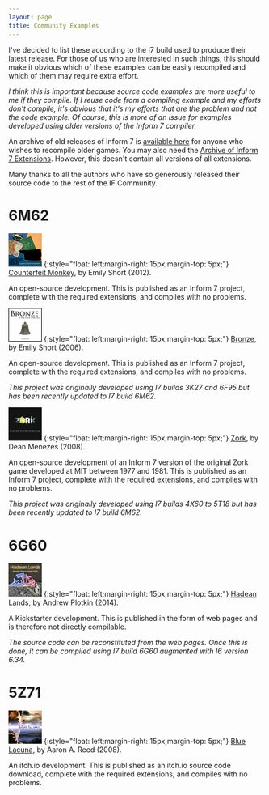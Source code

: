 ```yaml
---
layout: page
title: Community Examples
---
```


I've decided to list these according to the I7 build used to produce their latest release. For those of us who are interested in such things, this should make it obvious which of these examples can be easily recompiled and which of them may require extra effort.

_I think this is important because source code examples are more useful to me if they compile. If I reuse code from a compiling example and my efforts don't compile, it's obvious that it's my efforts that are the problem and not the code example. Of course, this is more of an issue for examples developed using older versions of the Inform 7 compiler._

An archive of old releases of Inform 7 is [available here](https://ganelson.github.io/inform-website/downloads/) for anyone who wishes to recompile older games. You may also need the [Archive of Inform 7 Extensions](https://github.com/i7/archive). However, this doesn't contain all versions of all extensions.

Many thanks to all the authors who have so generously released their source code to the rest of the IF Community.

# 6M62

[![Counterfeit Monkey](assets/images/counterfeit-monkey.png)](https://ifdb.org/viewgame?id=aearuuxv83plclpl)
{:style="float: left;margin-right: 15px;margin-top: 5px;"}
[Counterfeit Monkey](https://github.com/i7/counterfeit-monkey), by Emily Short (2012).

An open-source development.
This is published as an Inform 7 project, complete with the required extensions, and compiles with no problems.

[![Bronze](assets/images/bronze.jpg)](https://i7-examples.github.io/Bronze/)
{:style="float: left;margin-right: 15px;margin-top: 5px;"}
[Bronze](https://i7-examples.github.io/Bronze/), by Emily Short (2006).

An open-source development.
This is published as an Inform 7 project, complete with the required extensions, and compiles with no problems.

_This project was originally developed using I7 builds 3K27 and 6F95 but has been recently updated to I7 build 6M62._

[![Zork](assets/images/zork.jpg)](https://ifdb.org/viewgame?id=4gxk83ja4twckm6j)
{:style="float: left;margin-right: 15px;margin-top: 5px;"}
[Zork](https://github.com/I7-Examples/Zork), by Dean Menezes (2008).

An open-source development of an Inform 7 version of the original Zork game developed at MIT between 1977 and 1981.
This is published as an Inform 7 project, complete with the required extensions, and compiles with no problems.

_This project was originally developed using I7 builds 4X60 to 5T18 but has been recently updated to I7 build 6M62._

# 6G60

[![Hadean Lands](assets/images/hadean-lands.jpg)](https://ifdb.org/viewgame?id=u58d0mlbfwcorfi)
{:style="float: left;margin-right: 15px;margin-top: 5px;"}
[Hadean Lands](https://hadeanlands.com/src/), by Andrew Plotkin (2014).

A Kickstarter development.
This is published in the form of web pages and is therefore not directly compilable.

_The source code can be reconstituted from the web pages. Once this is done, it can be compiled using I7 build 6G60 augmented with I6 version 6.34._

# 5Z71

[![Blue Lacuna](assets/images/blue-lacuna.jpg)](https://ifdb.org/viewgame?id=ez2mcyx4zi98qlkh)
{:style="float: left;margin-right: 15px;margin-top: 5px;"}
[Blue Lacuna](https://aareed.itch.io/blue-lacuna), by Aaron A. Reed (2008).

An itch.io development.
This is published as an itch.io source code download, complete with the required extensions, and compiles with no problems.


